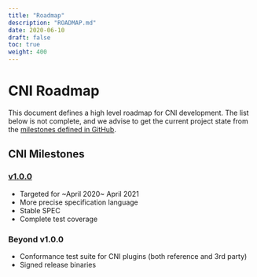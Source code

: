 ```yaml
---
title: "Roadmap"
description: "ROADMAP.md"
date: 2020-06-10
draft: false
toc: true
weight: 400
---
```


# CNI Roadmap

This document defines a high level roadmap for CNI development.
The list below is not complete, and we advise to get the current project state from the [milestones defined in GitHub](https://github.com/containernetworking/cni/milestones).

## CNI Milestones

### [v1.0.0](https://github.com/containernetworking/cni/milestones/v1.0.0)

- Targeted for ~April 2020~ April 2021
- More precise specification language
- Stable SPEC
- Complete test coverage

### Beyond v1.0.0

- Conformance test suite for CNI plugins (both reference and 3rd party)
- Signed release binaries
